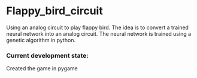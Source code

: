 # Flappy_bird_circuit
Using an analog circuit to play flappy bird. The idea is to convert a trained neural network into an analog circuit. The neural network is trained using a genetic algorithm in python.

### Current development state:
Created the game in pygame
